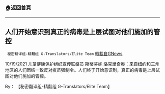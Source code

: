 ###  [:house:返回首頁](https://github.com/ourhimalayas/txt)
---


## 人们开始意识到真正的病毒是上层试图对他们施加的管控
` 秘密翻译组-精翻组 G-Translators/Elite Team` [轉載自GNews](https://gnews.org/zh-hans/1612217/)

10/19/2021 儿童健康保护组织宣传联络员 斯蒂芬妮·洛克里奇奥：来自纽约和三州地区的人们团结一致反对疫苗强制令。人们终于开始意识到，真正的病毒是上层试图对他们施加的管控。

By： 【秘密翻译组-精翻组 G-Translators/Elite Team】
